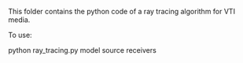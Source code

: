 
This folder contains the python code of a ray tracing algorithm for VTI media. 

To use:

python ray_tracing.py model source receivers
